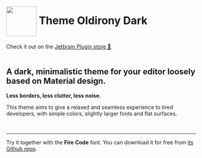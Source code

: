 # <img src="https://plugins.jetbrains.com/files/16807/120342/icon/pluginIcon.svg" height="80" align="center"> Theme Oldirony Dark

Check it out on the [Jetbrain Plugin store 💈](https://plugins.jetbrains.com/plugin/16807-theme-oldirony-dark).
<br><br>
<h2>A dark, minimalistic theme for your editor loosely based on Material design.</h2>
<p><strong>Less borders, less clutter, less noise.</strong></p>
<p>This theme aims to give a relaxed and seamless experience to tired developers, with simple colors, slightly larger fonts and flat surfaces.</p>
<br>
<hr>
<p>Try it together with the <strong>Fire Code</strong> font.
You can download it for free from <a href="https://github.com/tonsky/FiraCode#download--install" target="_blank" rel="noreferrer noopener">its Github repo</a>.</p>